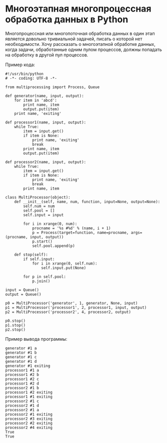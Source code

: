 Многоэтапная многопроцессная обработка данных в Python
======================================================

Многопроцессная или многопоточная обработка данных в один этап является довольно тривиальной задачей, писать о которой нет необходимости. Хочу рассказать о многоэтапной обработке данных, когда задачи, обработанные одним пулом процессов, должны попадать на обработку в другой пул процессов.

Пример кода:

    #!/usr/bin/python
    # -*- coding: UTF-8 -*-
  
    from multiprocessing import Process, Queue
  
    def generator(name, input, output):
        for item in 'abcd':
            print name, item
            output.put(item)
        print name, 'exiting'
  
    def processor1(name, input, output):
        while True:
            item = input.get()
            if item is None:
                print name, 'exiting'
                break
            print name, item
            output.put(item)
  
    def processor2(name, input, output):
        while True:
            item = input.get()
            if item is None:
                print name, 'exiting'
                break
            print name, item
  
    class MultiProcessor(object):
        def __init__(self, name, num, function, input=None, output=None):
            self.num = num
            self.pool = []
            self.input = input
  
            for i in xrange(0, num):
                procname = '%s #%d' % (name, i + 1)
                p = Process(target=function, name=procname, args=(procname, input, output))
                p.start()
                self.pool.append(p)
  
        def stop(self):
            if self.input:
                for i in xrange(0, self.num):
                    self.input.put(None)
  
            for p in self.pool:
                p.join()
  
    input = Queue()
    output = Queue()
  
    p0 = MultiProcessor('generator', 1, generator, None, input)
    p1 = MultiProcessor('processor1', 2, processor1, input, output)
    p2 = MultiProcessor('processor2', 4, processor2, output)
  
    p0.stop()
    p1.stop()
    p2.stop()

Пример вывода программы:

    generator #1 a
    generator #1 b
    generator #1 c
    generator #1 d
    generator #1 exiting
    processor1 #1 a
    processor1 #2 b
    processor1 #2 c
    processor1 #2 d
    processor2 #1 b
    processor1 #2 exiting
    processor1 #1 exiting
    processor2 #1 c
    processor2 #1 d
    processor2 #1 a
    processor2 #1 exiting
    processor2 #3 exiting
    processor2 #2 exiting
    processor2 #4 exiting
    True
    True
